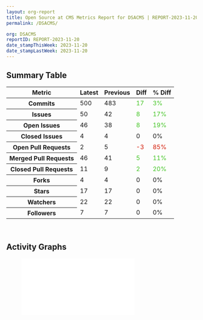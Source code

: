 ```yaml
---
layout: org-report
title: Open Source at CMS Metrics Report for DSACMS | REPORT-2023-11-20
permalink: /DSACMS/

org: DSACMS
reportID: REPORT-2023-11-20
date_stampThisWeek: 2023-11-20
date_stampLastWeek: 2023-11-20
---
```

<div class="summary-table">
  <table class="usa-table usa-table--borderless">
    <h2> Summary Table </h2>
    <thead>
      <tr>
        <th scope="col">Metric</th>
        <th scope="col">Latest</th>
        <th scope="col">Previous</th>
        <th scope="col">Diff</th>
        <th scope="col">% Diff</th>
      </tr>
    </thead>
    <tbody>
      <tr>
        <th scope="row">Commits</th>
        <td>500</td>
        <td>483</td>
        <td style="color: #45c527" >17</td>
        <td style="color: #45c527" >3%</td>
      </tr>
      <tr>
        <th scope="row">Issues</th>
        <td>50</td>
        <td>42</td>
        <td style="color: #45c527" >8</td>
        <td style="color: #45c527" >17%</td>
      </tr>
      <tr>
        <th scope="row">Open Issues</th>
        <td>46</td>
        <td>38</td>
        <td style="color: #45c527" >8</td>
        <td style="color: #45c527" >19%</td>
      </tr>
      <tr>
        <th scope="row">Closed Issues</th>
        <td>4</td>
        <td>4</td>
        <td style="" >0</td>
        <td style="" >0%</td>
      </tr>
      <tr>
        <th scope="row">Open Pull Requests</th>
        <td>2</td>
        <td>5</td>
        <td style="color: #d31c08" >-3</td>
        <td style="color: #d31c08" >85%</td>
      </tr>
      <tr>
        <th scope="row">Merged Pull Requests</th>
        <td>46</td>
        <td>41</td>
        <td style="color: #45c527" >5</td>
        <td style="color: #45c527" >11%</td>
      </tr>
      <tr>
        <th scope="row">Closed Pull Requests</th>
        <td>11</td>
        <td>9</td>
        <td style="color: #45c527" >2</td>
        <td style="color: #45c527" >20%</td>
      </tr>
      <tr>
        <th scope="row">Forks</th>
        <td>4</td>
        <td>4</td>
        <td style="" >0</td>
        <td style="" >0%</td>
      </tr>
      <tr>
        <th scope="row">Stars</th>
        <td>17</td>
        <td>17</td>
        <td style="" >0</td>
        <td style="" >0%</td>
      </tr>
      <tr>
        <th scope="row">Watchers</th>
        <td>22</td>
        <td>22</td>
        <td style="" >0</td>
        <td style="" >0%</td>
      </tr>
      <tr>
        <th scope="row">Followers</th>
        <td>7</td>
        <td>7</td>
        <td style="" >0</td>
        <td style="" >0%</td>
      </tr>
    </tbody>
  </table>
</div>
<div class="graph-container">
  <br>
  <h2>Activity Graphs</h2>
  <div class="row">
    <!--- Issues/PRs Status Breakdown Graph -->
    <figure>
      <embed type="image/svg+xml" src="../assets/img/graphs/DSACMS/issue_gauge_DSACMS_data.svg" />
    </figure>
  </div>
</div>
